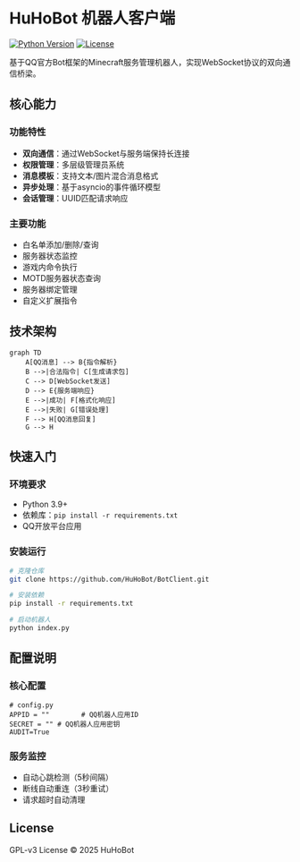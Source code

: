 # HuHoBot 机器人客户端

[![Python Version](https://img.shields.io/badge/python-3.9+-blue.svg)](https://www.python.org/)
[![License](https://img.shields.io/badge/license-GPLv3-green.svg)](https://opensource.org/licenses/GPL-3)

基于QQ官方Bot框架的Minecraft服务管理机器人，实现WebSocket协议的双向通信桥梁。

## 核心能力

### 功能特性
- **双向通信**：通过WebSocket与服务端保持长连接
- **权限管理**：多层级管理员系统
- **消息模板**：支持文本/图片混合消息格式
- **异步处理**：基于asyncio的事件循环模型
- **会话管理**：UUID匹配请求响应

### 主要功能
- 白名单添加/删除/查询
- 服务器状态监控
- 游戏内命令执行
- MOTD服务器状态查询
- 服务器绑定管理
- 自定义扩展指令

## 技术架构

```mermaid
graph TD
    A[QQ消息] --> B{指令解析}
    B -->|合法指令| C[生成请求包]
    C --> D[WebSocket发送]
    D --> E{服务端响应}
    E -->|成功| F[格式化响应]
    E -->|失败| G[错误处理]
    F --> H[QQ消息回复]
    G --> H
```

## 快速入门

### 环境要求
- Python 3.9+
- 依赖库：`pip install -r requirements.txt`
- QQ开放平台应用

### 安装运行
```bash
# 克隆仓库
git clone https://github.com/HuHoBot/BotClient.git

# 安装依赖
pip install -r requirements.txt

# 启动机器人
python index.py
```

## 配置说明

### 核心配置
```env
# config.py
APPID = ""        # QQ机器人应用ID
SECRET = "" # QQ机器人应用密钥
AUDIT=True
```

### 服务监控
- 自动心跳检测（5秒间隔）
- 断线自动重连（3秒重试）
- 请求超时自动清理

## License
GPL-v3 License © 2025 HuHoBot

